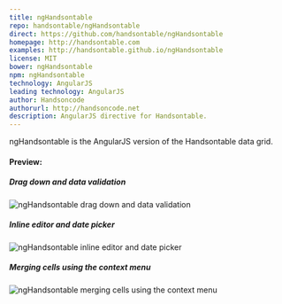 ```yaml
---
title: ngHandsontable
repo: handsontable/ngHandsontable
direct: https://github.com/handsontable/ngHandsontable
homepage: http://handsontable.com
examples: http://handsontable.github.io/ngHandsontable
license: MIT
bower: ngHandsontable
npm: ngHandsontable
technology: AngularJS
leading technology: AngularJS
author: Handsoncode
authorurl: http://handsoncode.net
description: AngularJS directive for Handsontable.
---
```


ngHandsontable is the AngularJS version of the Handsontable data grid.

#### Preview:

##### Drag down and data validation
![ngHandsontable drag down and data validation](/images/libraries/handsontable/handsontable-drag-down-and-data-validation.gif "ngHandsontable drag down and data validation")

##### Inline editor and date picker
![ngHandsontable inline editor and date picker](/images/libraries/handsontable/handsontable-inline-editor-and-date-picker-example.gif "ngHandsontable inline editor and date picker")

##### Merging cells using the context menu
![ngHandsontable merging cells using the context menu](/images/libraries/handsontable/handsontable-merge-cells-example.gif "ngHandsontable merging cells using the context menu")
